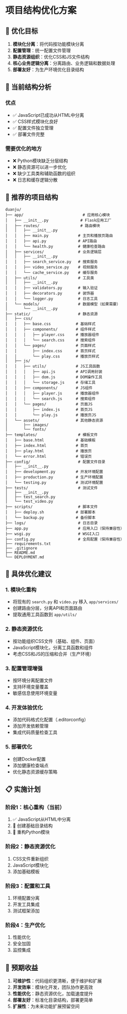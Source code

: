 # 项目结构优化方案

## 🎯 优化目标

1. **模块化分离**：将代码按功能模块分离
2. **配置管理**：统一配置文件管理
3. **静态资源组织**：优化CSS和JS文件结构
4. **核心业务逻辑分离**：分离路由、业务逻辑和数据处理
5. **部署友好**：为生产环境优化目录结构

## 📁 当前结构分析

### 优点
- ✅ JavaScript已成功从HTML中分离
- ✅ CSS样式模块化良好
- ✅ 配置文件独立管理
- ✅ 部署文件完整

### 需要优化的地方
- ❌ Python模块缺乏分层结构
- ❌ 静态资源可以进一步优化
- ❌ 缺少工具类和辅助函数的组织
- ❌ 日志和缓存逻辑分散

## 🚀 推荐的项目结构

```
duanju/
├── app/                          # 应用核心模块
│   ├── __init__.py              # Flask应用工厂
│   ├── routes/                  # 路由模块
│   │   ├── __init__.py
│   │   ├── main.py             # 主页和播放页路由
│   │   ├── api.py              # API路由
│   │   └── health.py           # 健康检查路由
│   ├── services/               # 业务逻辑层
│   │   ├── __init__.py
│   │   ├── search_service.py   # 搜索服务
│   │   ├── video_service.py    # 视频服务
│   │   └── cache_service.py    # 缓存服务
│   ├── utils/                  # 工具类
│   │   ├── __init__.py
│   │   ├── validators.py       # 输入验证
│   │   ├── decorators.py       # 装饰器
│   │   └── logger.py           # 日志工具
│   └── models/                 # 数据模型（如果需要）
│       └── __init__.py
├── static/                     # 静态资源
│   ├── css/
│   │   ├── base.css           # 基础样式
│   │   ├── components/        # 组件样式
│   │   │   ├── player.css     # 播放器组件
│   │   │   └── search.css     # 搜索组件
│   │   └── pages/             # 页面样式
│   │       ├── index.css      # 首页样式
│   │       └── play.css       # 播放页样式
│   ├── js/
│   │   ├── utils/             # JS工具函数
│   │   │   ├── api.js         # API调用封装
│   │   │   ├── dom.js         # DOM操作工具
│   │   │   └── storage.js     # 存储工具
│   │   ├── components/        # JS组件
│   │   │   ├── player.js      # 播放器组件
│   │   │   └── search.js      # 搜索组件
│   │   └── pages/             # 页面JS
│   │       ├── index.js       # 首页JS
│   │       └── play.js        # 播放页JS
│   └── assets/                # 其他静态资源
│       ├── images/
│       └── fonts/
├── templates/                  # 模板文件
│   ├── base.html              # 基础模板
│   ├── index.html             # 首页
│   ├── play.html              # 播放页
│   └── error.html             # 错误页
├── config/                     # 配置文件目录
│   ├── __init__.py
│   ├── development.py         # 开发环境配置
│   ├── production.py          # 生产环境配置
│   └── testing.py             # 测试环境配置
├── tests/                      # 测试文件
│   ├── __init__.py
│   ├── test_search.py
│   └── test_video.py
├── scripts/                    # 脚本文件
│   ├── deploy.sh              # 部署脚本
│   └── backup.py              # 备份脚本
├── logs/                       # 日志目录
├── app.py                      # 应用入口（保持兼容性）
├── wsgi.py                     # WSGI入口
├── config.py                   # 全局配置（保持兼容性）
├── requirements.txt
├── .gitignore
├── README.md
└── DEPLOYMENT.md
```

## 🔧 具体优化建议

### 1. 模块化重构
- 将现有的 `search.py` 和 `video.py` 移入 `app/services/`
- 创建路由分层，分离API和页面路由
- 提取通用工具函数到 `app/utils/`

### 2. 静态资源优化
- 按功能组织CSS文件（基础、组件、页面）
- JavaScript模块化，分离工具函数和组件
- 考虑CSS和JS的压缩和合并（生产环境）

### 3. 配置管理增强
- 按环境分离配置文件
- 支持环境变量覆盖
- 敏感信息使用环境变量

### 4. 开发体验优化
- 添加代码格式化配置（.editorconfig）
- 添加开发依赖管理
- 集成代码质量检查工具

### 5. 部署优化
- 创建Docker配置
- 添加健康检查端点
- 优化静态资源缓存策略

## 📋 实施计划

### 阶段1：核心重构（当前）
1. ✅ JavaScript从HTML中分离
2. 🔄 创建基础目录结构
3. 🔄 重构Python模块

### 阶段2：静态资源优化
1. CSS文件重新组织
2. JavaScript模块化
3. 添加基础模板

### 阶段3：配置和工具
1. 环境配置分离
2. 开发工具集成
3. 测试框架添加

### 阶段4：生产优化
1. 性能优化
2. 安全加固
3. 监控集成

## 🎯 预期收益

1. **可维护性**：代码组织更清晰，便于维护和扩展
2. **开发效率**：模块化开发，团队协作更高效
3. **性能优化**：静态资源优化，加载速度提升
4. **部署友好**：标准化目录结构，部署更简单
5. **扩展性**：为未来功能扩展预留空间
